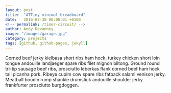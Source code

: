 ```yaml
---
layout: post
title:  "ATTiny minimal breadboard"
date:   2016-07-30 00:00:01 +0100
<!-- permalink: /timer-circuit/ -->
author: Andy Devanney
image: "/images/garage.jpg"
category: projects
tags: [github, github-pages, jekyll]
---
```


Corned beef jerky kielbasa short ribs ham hock, turkey chicken short loin tongue andouille landjaeger spare ribs filet mignon biltong. Ground round tri-tip sausage beef ribs, prosciutto leberkas flank corned beef ham hock tail picanha pork. Ribeye cupim cow spare ribs fatback salami venison jerky. Meatball boudin rump shankle drumstick andouille shoulder jerky frankfurter prosciutto burgdoggen.
<!--more-->
